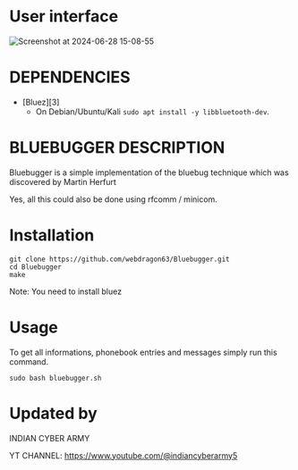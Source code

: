  # User interface
![Screenshot at 2024-06-28 15-08-55](https://github.com/webdragon63/Bluebugger/assets/117004849/a79196a2-54e4-4caa-8e80-be57984b80ae)

 
 # DEPENDENCIES

* [Bluez][3]
  * On Debian/Ubuntu/Kali `sudo apt install -y libbluetooth-dev`.
 
 # BLUEBUGGER DESCRIPTION

Bluebugger is a simple implementation of the bluebug technique
which was discovered by Martin Herfurt

Yes, all this could also be done using rfcomm / minicom.

   # Installation
   ```shell 
git clone https://github.com/webdragon63/Bluebugger.git
cd Bluebugger
make
```

Note: You need to install bluez


   # Usage
To get all informations, phonebook entries and messages simply
run this command.

 `sudo bash bluebugger.sh` 


  # Updated by

INDIAN CYBER ARMY

YT CHANNEL: https://www.youtube.com/@indiancyberarmy5
